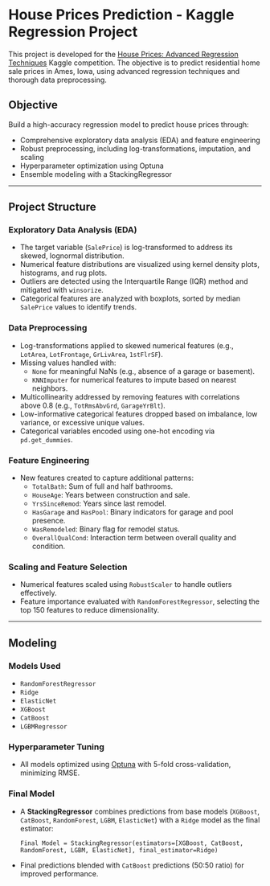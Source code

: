 # House Prices Prediction - Kaggle Regression Project

This project is developed for the [House Prices: Advanced Regression Techniques](https://www.kaggle.com/competitions/house-prices-advanced-regression-techniques) Kaggle competition. The objective is to predict residential home sale prices in Ames, Iowa, using advanced regression techniques and thorough data preprocessing.

## Objective
Build a high-accuracy regression model to predict house prices through:
- Comprehensive exploratory data analysis (EDA) and feature engineering
- Robust preprocessing, including log-transformations, imputation, and scaling
- Hyperparameter optimization using Optuna
- Ensemble modeling with a StackingRegressor

---

## Project Structure

### Exploratory Data Analysis (EDA)
- The target variable (`SalePrice`) is log-transformed to address its skewed, lognormal distribution.
- Numerical feature distributions are visualized using kernel density plots, histograms, and rug plots.
- Outliers are detected using the Interquartile Range (IQR) method and mitigated with `winsorize`.
- Categorical features are analyzed with boxplots, sorted by median `SalePrice` values to identify trends.

### Data Preprocessing
- Log-transformations applied to skewed numerical features (e.g., `LotArea`, `LotFrontage`, `GrLivArea`, `1stFlrSF`).
- Missing values handled with:
  - `None` for meaningful NaNs (e.g., absence of a garage or basement).
  - `KNNImputer` for numerical features to impute based on nearest neighbors.
- Multicollinearity addressed by removing features with correlations above 0.8 (e.g., `TotRmsAbvGrd`, `GarageYrBlt`).
- Low-informative categorical features dropped based on imbalance, low variance, or excessive unique values.
- Categorical variables encoded using one-hot encoding via `pd.get_dummies`.

### Feature Engineering
- New features created to capture additional patterns:
  - `TotalBath`: Sum of full and half bathrooms.
  - `HouseAge`: Years between construction and sale.
  - `YrsSinceRemod`: Years since last remodel.
  - `HasGarage` and `HasPool`: Binary indicators for garage and pool presence.
  - `WasRemodeled`: Binary flag for remodel status.
  - `OverallQualCond`: Interaction term between overall quality and condition.

### Scaling and Feature Selection
- Numerical features scaled using `RobustScaler` to handle outliers effectively.
- Feature importance evaluated with `RandomForestRegressor`, selecting the top 150 features to reduce dimensionality.

---

## Modeling

### Models Used
- `RandomForestRegressor`
- `Ridge`
- `ElasticNet`
- `XGBoost`
- `CatBoost`
- `LGBMRegressor`

### Hyperparameter Tuning
- All models optimized using [Optuna](https://optuna.org/) with 5-fold cross-validation, minimizing RMSE.

### Final Model
- A **StackingRegressor** combines predictions from base models (`XGBoost`, `CatBoost`, `RandomForest`, `LGBM`, `ElasticNet`) with a `Ridge` model as the final estimator:
  ```text
  Final Model = StackingRegressor(estimators=[XGBoost, CatBoost, RandomForest, LGBM, ElasticNet], final_estimator=Ridge)
  ```
- Final predictions blended with `CatBoost` predictions (50:50 ratio) for improved performance.
